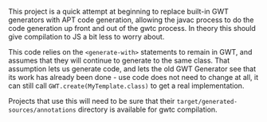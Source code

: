 This project is a quick attempt at beginning to replace built-in GWT generators
with APT code generation, allowing the javac process to do the code generation
up front and out of the gwtc process. In theory this should give compilation
to JS a bit less to worry about.

This code relies on the `<generate-with>` statements to remain in GWT, and
assumes that they will continue to generate to the same class. That assumption
lets us generate code, and lets the old GWT Generator see that its work has
already been done - use code does not need to change at all, it can still
call `GWT.create(MyTemplate.class)` to get a real implementation.

Projects that use this will need to be sure that their
`target/generated-sources/annotations` directory is available for gwtc
compilation.